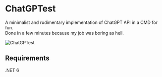 # ChatGPTest

A minimalist and rudimentary implementation of ChatGPT API in a CMD for fun. </br>
Done in a few minutes because my job was boring as hell.

![ChatGPTest](https://user-images.githubusercontent.com/56690173/214413527-d841f806-b6a3-479c-880a-4371020ec00d.png)

## Requirements
.NET 6
